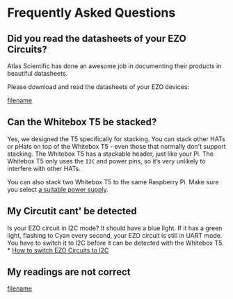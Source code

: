 # <i class="fas fa-question-circle"></i> Frequently Asked Questions

## Did you read the datasheets of your EZO Circuits?
Atlas Scientific has done an awesome job in documenting their products in beautiful datasheets.

Please download and read the datasheets of your EZO devices:

[filename](https://raw.githubusercontent.com/whitebox-labs/whitebox-docs/master/tentacle/common/ezo-datasheets.md ':include')

## Can the Whitebox T5 be stacked?
Yes, we designed the T5 specifically for stacking. You can stack other HATs or pHats on top of the Whitebox T5 - even those that normally don't support stacking. The Whitebox T5 has a stackable header, just like your Pi. The Whitebox T5 only uses the `I2C` and power pins, so it’s very unlikely to interfere with other HATs.

You can also stack two Whitebox T5 to the same Raspberry Pi. Make sure you select [a suitable power supply](power.md#select-a-suitable-power-supply).

## My Circutit cant' be detected
Is your EZO circuit in I2C mode? It should have a blue light. If it has a green light, flashing to Cyan every second, your EZO circuit is still in UART mode. You have to switch it to I2C before it can be detected with the Whitebox T5. * [How to switch EZO Circuits to I2C](protocols.md)

## My readings are not correct
[filename](https://raw.githubusercontent.com/whitebox-labs/whitebox-docs/master/tentacle/common/faq-readings-not-correct.md ':include')

